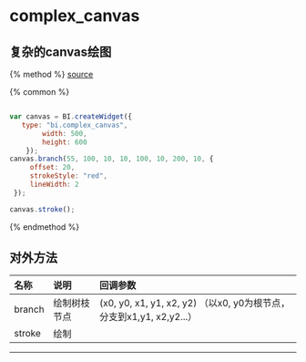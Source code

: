 # complex_canvas

## 复杂的canvas绘图

{% method %}
[source](https://jsfiddle.net/fineui/psozjkgn/)

{% common %}
```javascript

var canvas = BI.createWidget({
   type: "bi.complex_canvas",
        width: 500,
        height: 600
    });
canvas.branch(55, 100, 10, 10, 100, 10, 200, 10, {
     offset: 20,
     strokeStyle: "red",
     lineWidth: 2
 });

canvas.stroke();


```

{% endmethod %}

## 对外方法
| 名称     | 说明                           |  回调参数
| :------ |:-------------                  | :-----
| branch | 绘制树枝节点| (x0, y0, x1, y1, x2, y2) （以x0, y0为根节点，分支到x1,y1, x2,y2...）|
| stroke | 绘制 |  |

---



